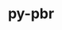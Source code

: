 ---
title: "py-pbr"
layout: cache
categories: [package, develop]
meta: {"compilers": ["apple-clang@16.0.0", "gcc@13.2.0"], "num_specs": 47, "num_specs_by_stack": {"ml-darwin-aarch64-mps": 15, "ml-linux-aarch64-cpu": 16, "ml-linux-aarch64-cuda": 16, "ml-linux-x86_64-cpu": 16, "ml-linux-x86_64-cuda": 16, "root": 47}, "oss": ["sequoia", "ubuntu24.04"], "platforms": ["darwin", "linux"], "stacks": ["ml-darwin-aarch64-mps", "ml-linux-aarch64-cpu", "ml-linux-aarch64-cuda", "ml-linux-x86_64-cpu", "ml-linux-x86_64-cuda", "root"], "targets": ["aarch64", "x86_64_v3"], "versions": ["5.10.0"]}
spec_details: [{"compiler": "gcc@13.2.0", "hash": "2uqzks2h7xv4ffopvmdbw3dwiqh6kjmm", "os": "ubuntu24.04", "platform": "linux", "size": "-", "stacks": ["ml-linux-aarch64-cpu", "ml-linux-aarch64-cuda", "root"], "target": "aarch64", "variants": ["build_system=python_pip"], "versions": ["5.10.0"]}, {"compiler": "gcc@13.2.0", "hash": "36eergq4d5tslkbdpjaldnr45mvmtl33", "os": "ubuntu24.04", "platform": "linux", "size": "-", "stacks": ["ml-linux-aarch64-cpu", "ml-linux-aarch64-cuda", "root"], "target": "aarch64", "variants": ["build_system=python_pip"], "versions": ["5.10.0"]}, {"compiler": "apple-clang@16.0.0", "hash": "3h6ohee4vhsdthbheyym6j4yfctvu5iv", "os": "sequoia", "platform": "darwin", "size": "-", "stacks": ["ml-darwin-aarch64-mps", "root"], "target": "aarch64", "variants": ["build_system=python_pip"], "versions": ["5.10.0"]}, {"compiler": "gcc@13.2.0", "hash": "3ptxiv2iczavi5fl44zaudvwtl2evxqh", "os": "ubuntu24.04", "platform": "linux", "size": "-", "stacks": ["ml-linux-x86_64-cpu", "ml-linux-x86_64-cuda", "root"], "target": "x86_64_v3", "variants": ["build_system=python_pip"], "versions": ["5.10.0"]}, {"compiler": "gcc@13.2.0", "hash": "3zw6x473antjpnnhczk6sfkicptn7phe", "os": "ubuntu24.04", "platform": "linux", "size": "-", "stacks": ["ml-linux-aarch64-cpu", "ml-linux-aarch64-cuda", "root"], "target": "aarch64", "variants": ["build_system=python_pip"], "versions": ["5.10.0"]}, {"compiler": "apple-clang@16.0.0", "hash": "5fvkvqtjx3tkrwqydmdz7c73dkj6m72t", "os": "sequoia", "platform": "darwin", "size": "-", "stacks": ["ml-darwin-aarch64-mps", "root"], "target": "aarch64", "variants": ["build_system=python_pip"], "versions": ["5.10.0"]}, {"compiler": "gcc@13.2.0", "hash": "5hqkxyuwwb4wpnvphbwa5fujmk5hp7ta", "os": "ubuntu24.04", "platform": "linux", "size": "-", "stacks": ["ml-linux-aarch64-cpu", "ml-linux-aarch64-cuda", "root"], "target": "aarch64", "variants": ["build_system=python_pip"], "versions": ["5.10.0"]}, {"compiler": "gcc@13.2.0", "hash": "67qs6uetm6uzdascjpzbrxkep3yrh4up", "os": "ubuntu24.04", "platform": "linux", "size": "-", "stacks": ["ml-linux-aarch64-cpu", "ml-linux-aarch64-cuda", "root"], "target": "aarch64", "variants": ["build_system=python_pip"], "versions": ["5.10.0"]}, {"compiler": "gcc@13.2.0", "hash": "6jhtfeqt2d3ygemreagaa33o2c2pqmso", "os": "ubuntu24.04", "platform": "linux", "size": "-", "stacks": ["ml-linux-aarch64-cpu", "ml-linux-aarch64-cuda", "root"], "target": "aarch64", "variants": ["build_system=python_pip"], "versions": ["5.10.0"]}, {"compiler": "apple-clang@16.0.0", "hash": "6qyntkbony5bt6c46ve5jvtqeymyelxh", "os": "sequoia", "platform": "darwin", "size": "-", "stacks": ["ml-darwin-aarch64-mps", "root"], "target": "aarch64", "variants": ["build_system=python_pip"], "versions": ["5.10.0"]}, {"compiler": "gcc@13.2.0", "hash": "7dy45jd74yp4oc7d5tnzyok7wo25v2qj", "os": "ubuntu24.04", "platform": "linux", "size": "-", "stacks": ["ml-linux-aarch64-cpu", "ml-linux-aarch64-cuda", "root"], "target": "aarch64", "variants": ["build_system=python_pip"], "versions": ["5.10.0"]}, {"compiler": "gcc@13.2.0", "hash": "a2rxceldwpz6uoxp7rfzx4xch5kwz2s5", "os": "ubuntu24.04", "platform": "linux", "size": "-", "stacks": ["ml-linux-x86_64-cpu", "ml-linux-x86_64-cuda", "root"], "target": "x86_64_v3", "variants": ["build_system=python_pip"], "versions": ["5.10.0"]}, {"compiler": "gcc@13.2.0", "hash": "a6w5mdmhhgyfibennsyc7x3qv5uw5ufn", "os": "ubuntu24.04", "platform": "linux", "size": "-", "stacks": ["ml-linux-x86_64-cpu", "ml-linux-x86_64-cuda", "root"], "target": "x86_64_v3", "variants": ["build_system=python_pip"], "versions": ["5.10.0"]}, {"compiler": "gcc@13.2.0", "hash": "aoep7cg2sienx5emoyazlri42sswqock", "os": "ubuntu24.04", "platform": "linux", "size": "-", "stacks": ["ml-linux-x86_64-cpu", "ml-linux-x86_64-cuda", "root"], "target": "x86_64_v3", "variants": ["build_system=python_pip"], "versions": ["5.10.0"]}, {"compiler": "apple-clang@16.0.0", "hash": "b5gbo7t33twvo3posqtcpdqocdlqwjdm", "os": "sequoia", "platform": "darwin", "size": "-", "stacks": ["ml-darwin-aarch64-mps", "root"], "target": "aarch64", "variants": ["build_system=python_pip"], "versions": ["5.10.0"]}, {"compiler": "gcc@13.2.0", "hash": "bdgell5k3ur3ynltr5wecudz7wnbnsju", "os": "ubuntu24.04", "platform": "linux", "size": "-", "stacks": ["ml-linux-aarch64-cpu", "ml-linux-aarch64-cuda", "root"], "target": "aarch64", "variants": ["build_system=python_pip"], "versions": ["5.10.0"]}, {"compiler": "gcc@13.2.0", "hash": "bmd6dnapnetlsydpg6lllbswzo4jyicm", "os": "ubuntu24.04", "platform": "linux", "size": "-", "stacks": ["ml-linux-aarch64-cpu", "ml-linux-aarch64-cuda", "root"], "target": "aarch64", "variants": ["build_system=python_pip"], "versions": ["5.10.0"]}, {"compiler": "gcc@13.2.0", "hash": "bqamjkijvizn6bgwgtzu2ltguoh3skhe", "os": "ubuntu24.04", "platform": "linux", "size": "-", "stacks": ["ml-linux-aarch64-cpu", "ml-linux-aarch64-cuda", "root"], "target": "aarch64", "variants": ["build_system=python_pip"], "versions": ["5.10.0"]}, {"compiler": "apple-clang@16.0.0", "hash": "eppj3xietoxyapvv5hixfgmhhrsa5hlz", "os": "sequoia", "platform": "darwin", "size": "-", "stacks": ["ml-darwin-aarch64-mps", "root"], "target": "aarch64", "variants": ["build_system=python_pip"], "versions": ["5.10.0"]}, {"compiler": "gcc@13.2.0", "hash": "gotvnajrwyc2fja232wchvcobo3yo7gl", "os": "ubuntu24.04", "platform": "linux", "size": "-", "stacks": ["ml-linux-x86_64-cpu", "ml-linux-x86_64-cuda", "root"], "target": "x86_64_v3", "variants": ["build_system=python_pip"], "versions": ["5.10.0"]}, {"compiler": "gcc@13.2.0", "hash": "gt2m4wekexthu5ia6l3wawzrbutyicjo", "os": "ubuntu24.04", "platform": "linux", "size": "-", "stacks": ["ml-linux-x86_64-cpu", "ml-linux-x86_64-cuda", "root"], "target": "x86_64_v3", "variants": ["build_system=python_pip"], "versions": ["5.10.0"]}, {"compiler": "gcc@13.2.0", "hash": "hd46szetgcepcwqmxyqpyykslvvjtalw", "os": "ubuntu24.04", "platform": "linux", "size": "-", "stacks": ["ml-linux-aarch64-cpu", "ml-linux-aarch64-cuda", "root"], "target": "aarch64", "variants": ["build_system=python_pip"], "versions": ["5.10.0"]}, {"compiler": "apple-clang@16.0.0", "hash": "hm7odndxao5n5aymdjc4g642y7vj7xpg", "os": "sequoia", "platform": "darwin", "size": "-", "stacks": ["ml-darwin-aarch64-mps", "root"], "target": "aarch64", "variants": ["build_system=python_pip"], "versions": ["5.10.0"]}, {"compiler": "apple-clang@16.0.0", "hash": "ivvyjugt4tr3o3dqhs2qbmkkxv4o74ky", "os": "sequoia", "platform": "darwin", "size": "-", "stacks": ["ml-darwin-aarch64-mps", "root"], "target": "aarch64", "variants": ["build_system=python_pip"], "versions": ["5.10.0"]}, {"compiler": "gcc@13.2.0", "hash": "javoj24zutubtx2snwdtrzv7vkf7jmes", "os": "ubuntu24.04", "platform": "linux", "size": "-", "stacks": ["ml-linux-aarch64-cpu", "ml-linux-aarch64-cuda", "root"], "target": "aarch64", "variants": ["build_system=python_pip"], "versions": ["5.10.0"]}, {"compiler": "gcc@13.2.0", "hash": "jsb32fp6orpnlmvhwetzerwtws672wgk", "os": "ubuntu24.04", "platform": "linux", "size": "-", "stacks": ["ml-linux-x86_64-cpu", "ml-linux-x86_64-cuda", "root"], "target": "x86_64_v3", "variants": ["build_system=python_pip"], "versions": ["5.10.0"]}, {"compiler": "apple-clang@16.0.0", "hash": "jwr4imbggqtdffwtwqvnscg4kesmmeyq", "os": "sequoia", "platform": "darwin", "size": "-", "stacks": ["ml-darwin-aarch64-mps", "root"], "target": "aarch64", "variants": ["build_system=python_pip"], "versions": ["5.10.0"]}, {"compiler": "gcc@13.2.0", "hash": "kqknbtq25epbyqvf7agqss52geld5j2c", "os": "ubuntu24.04", "platform": "linux", "size": "-", "stacks": ["ml-linux-x86_64-cpu", "ml-linux-x86_64-cuda", "root"], "target": "x86_64_v3", "variants": ["build_system=python_pip"], "versions": ["5.10.0"]}, {"compiler": "gcc@13.2.0", "hash": "lvk33nrv3dz4qph7i7jath4wxhhdoxix", "os": "ubuntu24.04", "platform": "linux", "size": "-", "stacks": ["ml-linux-aarch64-cpu", "ml-linux-aarch64-cuda", "root"], "target": "aarch64", "variants": ["build_system=python_pip"], "versions": ["5.10.0"]}, {"compiler": "gcc@13.2.0", "hash": "nabpayeqfgkcd7ltme6w67tqlhbaxeza", "os": "ubuntu24.04", "platform": "linux", "size": "-", "stacks": ["ml-linux-x86_64-cpu", "ml-linux-x86_64-cuda", "root"], "target": "x86_64_v3", "variants": ["build_system=python_pip"], "versions": ["5.10.0"]}, {"compiler": "gcc@13.2.0", "hash": "npwxwgcunvhplumbyluom2gr2r52v5pp", "os": "ubuntu24.04", "platform": "linux", "size": "-", "stacks": ["ml-linux-x86_64-cpu", "ml-linux-x86_64-cuda", "root"], "target": "x86_64_v3", "variants": ["build_system=python_pip"], "versions": ["5.10.0"]}, {"compiler": "gcc@13.2.0", "hash": "ptzap5vw3bhmttrkzhhpkdnxdrj6tr3g", "os": "ubuntu24.04", "platform": "linux", "size": "-", "stacks": ["ml-linux-aarch64-cpu", "ml-linux-aarch64-cuda", "root"], "target": "aarch64", "variants": ["build_system=python_pip"], "versions": ["5.10.0"]}, {"compiler": "gcc@13.2.0", "hash": "pukrfry7wysrwozjrg5gybxnxq2onasm", "os": "ubuntu24.04", "platform": "linux", "size": "-", "stacks": ["ml-linux-x86_64-cpu", "ml-linux-x86_64-cuda", "root"], "target": "x86_64_v3", "variants": ["build_system=python_pip"], "versions": ["5.10.0"]}, {"compiler": "apple-clang@16.0.0", "hash": "qvgciis3vjrd7pb4ovipjxvirmnqi6n4", "os": "sequoia", "platform": "darwin", "size": "-", "stacks": ["ml-darwin-aarch64-mps", "root"], "target": "aarch64", "variants": ["build_system=python_pip"], "versions": ["5.10.0"]}, {"compiler": "gcc@13.2.0", "hash": "rfeecy3p53mksqtmaiarvi3gd2tnc2hl", "os": "ubuntu24.04", "platform": "linux", "size": "-", "stacks": ["ml-linux-x86_64-cpu", "ml-linux-x86_64-cuda", "root"], "target": "x86_64_v3", "variants": ["build_system=python_pip"], "versions": ["5.10.0"]}, {"compiler": "gcc@13.2.0", "hash": "rson22zwqrnsecn26b5en6pnxaik3t3e", "os": "ubuntu24.04", "platform": "linux", "size": "-", "stacks": ["ml-linux-x86_64-cpu", "ml-linux-x86_64-cuda", "root"], "target": "x86_64_v3", "variants": ["build_system=python_pip"], "versions": ["5.10.0"]}, {"compiler": "apple-clang@16.0.0", "hash": "sdiv7hf5f2gkmighbmn5vicyf425jw5q", "os": "sequoia", "platform": "darwin", "size": "-", "stacks": ["ml-darwin-aarch64-mps", "root"], "target": "aarch64", "variants": ["build_system=python_pip"], "versions": ["5.10.0"]}, {"compiler": "gcc@13.2.0", "hash": "sec3hzfpig75jo5kfrdh6qnleixgvpxc", "os": "ubuntu24.04", "platform": "linux", "size": "-", "stacks": ["ml-linux-aarch64-cpu", "ml-linux-aarch64-cuda", "root"], "target": "aarch64", "variants": ["build_system=python_pip"], "versions": ["5.10.0"]}, {"compiler": "apple-clang@16.0.0", "hash": "tdudkniiikgbqllvvsen57napfipairy", "os": "sequoia", "platform": "darwin", "size": "-", "stacks": ["ml-darwin-aarch64-mps", "root"], "target": "aarch64", "variants": ["build_system=python_pip"], "versions": ["5.10.0"]}, {"compiler": "gcc@13.2.0", "hash": "tn2d7u6ormlckazepzqfy75ephydxbif", "os": "ubuntu24.04", "platform": "linux", "size": "-", "stacks": ["ml-linux-x86_64-cpu", "ml-linux-x86_64-cuda", "root"], "target": "x86_64_v3", "variants": ["build_system=python_pip"], "versions": ["5.10.0"]}, {"compiler": "gcc@13.2.0", "hash": "ubvt23uuxhirplt62zyoskmnqlrgji3g", "os": "ubuntu24.04", "platform": "linux", "size": "-", "stacks": ["ml-linux-x86_64-cpu", "ml-linux-x86_64-cuda", "root"], "target": "x86_64_v3", "variants": ["build_system=python_pip"], "versions": ["5.10.0"]}, {"compiler": "apple-clang@16.0.0", "hash": "ugqcq5kwwc44q6aafbl4ne5bwupneh74", "os": "sequoia", "platform": "darwin", "size": "-", "stacks": ["ml-darwin-aarch64-mps", "root"], "target": "aarch64", "variants": ["build_system=python_pip"], "versions": ["5.10.0"]}, {"compiler": "gcc@13.2.0", "hash": "vv4no3glefu55it3c7nhmlg35ueeakjb", "os": "ubuntu24.04", "platform": "linux", "size": "-", "stacks": ["ml-linux-x86_64-cpu", "ml-linux-x86_64-cuda", "root"], "target": "x86_64_v3", "variants": ["build_system=python_pip"], "versions": ["5.10.0"]}, {"compiler": "gcc@13.2.0", "hash": "wxfia2726vexdgh2d5gax4buxpmmg34m", "os": "ubuntu24.04", "platform": "linux", "size": "-", "stacks": ["ml-linux-aarch64-cpu", "ml-linux-aarch64-cuda", "root"], "target": "aarch64", "variants": ["build_system=python_pip"], "versions": ["5.10.0"]}, {"compiler": "apple-clang@16.0.0", "hash": "x3rrty7cbimvipivgfir53qik7t7m2c7", "os": "sequoia", "platform": "darwin", "size": "-", "stacks": ["ml-darwin-aarch64-mps", "root"], "target": "aarch64", "variants": ["build_system=python_pip"], "versions": ["5.10.0"]}, {"compiler": "apple-clang@16.0.0", "hash": "zndudrkh2wgc6b7vrus2gdv2pq5roag7", "os": "sequoia", "platform": "darwin", "size": "-", "stacks": ["ml-darwin-aarch64-mps", "root"], "target": "aarch64", "variants": ["build_system=python_pip"], "versions": ["5.10.0"]}, {"compiler": "apple-clang@16.0.0", "hash": "zqfgrrty5qpku7gfe222xrd2nfvx3kv2", "os": "sequoia", "platform": "darwin", "size": "-", "stacks": ["ml-darwin-aarch64-mps", "root"], "target": "aarch64", "variants": ["build_system=python_pip"], "versions": ["5.10.0"]}]
---
